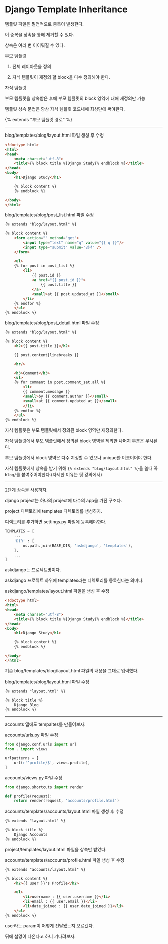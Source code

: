 # Django Template Inheritance

템플릿 파일은 필연적으로 중복이 발생한다.

이 중복을 상속을 통해 제거할 수 있다.

상속은 여러 번 이이뤄질 수 있다.

부모 템플릿

1. 전체 레이아웃을 정의

2. 자식 템플릿이 재정의 할 block을 다수 정의해야 한다.

자식 템플릿

부모 템플릿을 상속받은 후에 부모 템플릿의 block 영역에 대해 재정의만 가능

템플릿 상속 문법은 항상 자식 템플릿 코드내에 최상단에 써야한다.

{% extends "부모 템플릿 경로" %}

----

blog/templates/blog/layout.html 파일 생성 후 수정

```html
<!doctype html>
<html>
<head>
    <meta charset="utf-8">
    <title>{% block title %}Django Study{% endblock %}</title>
</head>
<body>
    <h1>Django Study</h1>

    {% block content %}
    {% endblock %}

</body>
</html>
```

blog/templates/blog/post_list.html 파일 수정

```html
{% extends "blog/layout.html" %}

{% block content %}
    <form action="" method="get">
        <input type="text" name="q" value="{{ q }}"/>
        <input type="submit" value="검색" />
    </form>

    <ul>
    {% for post in post_list %}
        <li>
            {{ post.id }}
            <a href="{{ post.id }}">
                {{ post.title }}
            </a>
            <small>at {{ post.updated_at }}</small>
        </li>
    {% endfor %}
    </ul>
{% endblock %}
```

blog/templates/blog/post_detail.html 파일 수정

```html
{% extends "blog/layout.html" %}

{% block content %}
    <h2>{{ post.title }}</h2>

    {{ post.content|linebreaks }}

    <hr/>

    <h3>Comment</h3>
    <ul>
    {% for comment in post.comment_set.all %}
        <li>
        {{ comment.message }}
        <small>by {{ comment.author }}</small>
        <small>at {{ comment.updated_at }}</small>
        </li>
    {% endfor %}
    </ul>
{% endblock %}
```

자식 템플릿은 부모 템플릿에서 정의된 block 영역만 재정의한다.

자식 템플릿에서 부모 템플릿에서 정의된 block 영역을 제외한 나머지 부분은 무시된다.

부모 템플릿에서 block 영역은 다수 지정할 수 있으나 unique한 이름이어야 한다.

자식 템플릿에서 상속을 받기 위해 `{% extends "blog/layout.html" %}`을 쓸때 꼭 `blog/`를 붙여주어야한다.(자세한 이유는 뒷 강의에서)

----

2단계 상속을 사용하자.

django project는 하나의 project에 다수의 app을 가진 구조다.

project 디렉토리에 templates 디텍토리를 생성하자.

디렉토리를 추가하면 settings.py 파일에 등록해야한다.

```py
TEMPLATES = [
    ...
    'DIR' : [
        os.path.join(BASE_DIR, 'askdjango', 'templates'),
    ],
    ...
]
```

askdjango는 프로젝트명이다.

askdjango 프로젝트 하위에 templates라는 디렉토리를 등록한다는 의미다.

askdjango/templates/layout.html 파일을 생성 후 수정

```html
<!doctype html>
<html>
<head>
    <meta charset="utf-8">
    <title>{% block title %}Django Study{% endblock %}</title>
</head>
<body>
    <h1>Django Study</h1>

    {% block content %}
    {% endblock %}

</body>
</html>
```

기존 blog/templates/blog/layout.html 파일의 내용을 그대로 입력했다.

blog/templates/blog/layout.html 파일 수정

```html
{% extends "layout.html" %}

{% block title %}
    Django Blog
{% endblock %}
```

----

accounts 앱에도 tempaltes를 만들어보자.

accounts/urls.py 파일 수정

```py
from django.conf.urls import url
from . import views

urlpatterns = [
    url(r'^profile/$', views.profile),
]
```

accounts/views.py 파일 수정

```py
from django.shortcuts import render

def profile(request):
    return render(request, 'accounts/profile.html')
```

accounts/templates/accounts/layout.html 파일 생성 후 수정

```html
{% extends "layout.html" %}

{% block title %}
    Django Accounts
{% endblock %}
```

project/templates/layout.html 파일을 상속만 받았다.

accounts/templates/accounts/profile.html 파일 생성 후 수정

```html
{% extends "accounts/layout.html" %}

{% block content %}
    <h2>{{ user }}'s Profile</h2>

    <ul>
        <li>username : {{ user.username }}</li>
        <li>email : {{ user.email }}</li>
        <li>date_joined : {{ user.date_joined }}</li>
    </ul>
{% endblock %}
```

user라는 param이 어떻게 전달됐는지 모르겠다.

뒤에 설명이 나온다고 하니 기다려보자.